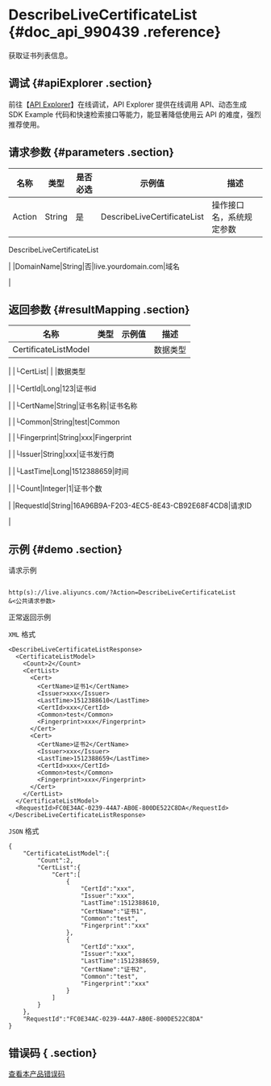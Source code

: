 # DescribeLiveCertificateList {#doc_api_990439 .reference}

获取证书列表信息。

## 调试 {#apiExplorer .section}

前往【[API Explorer](https://api.aliyun.com/#product=live&api=DescribeLiveCertificateList)】在线调试，API Explorer 提供在线调用 API、动态生成 SDK Example 代码和快速检索接口等能力，能显著降低使用云 API 的难度，强烈推荐使用。

## 请求参数 {#parameters .section}

|名称|类型|是否必选|示例值|描述|
|--|--|----|---|--|
|Action|String|是|DescribeLiveCertificateList|操作接口名，系统规定参数

 DescribeLiveCertificateList

 |
|DomainName|String|否|live.yourdomain.com|域名

 |

## 返回参数 {#resultMapping .section}

|名称|类型|示例值|描述|
|--|--|---|--|
|CertificateListModel| | |数据类型

 |
|└CertList| | |数据类型

 |
|└CertId|Long|123|证书id

 |
|└CertName|String|证书名称|证书名称

 |
|└Common|String|test|Common

 |
|└Fingerprint|String|xxx|Fingerprint

 |
|└Issuer|String|xxx|证书发行商

 |
|└LastTime|Long|1512388659|时间

 |
|└Count|Integer|1|证书个数

 |
|RequestId|String|16A96B9A-F203-4EC5-8E43-CB92E68F4CD8|请求ID

 |

## 示例 {#demo .section}

请求示例

``` {#request_demo}

http(s)://live.aliyuncs.com/?Action=DescribeLiveCertificateList
&<公共请求参数>

```

正常返回示例

`XML` 格式

``` {#xml_return_success_demo}
<DescribeLiveCertificateListResponse>
  <CertificateListModel>
    <Count>2</Count>
    <CertList>
      <Cert>
        <CertName>证书1</CertName>
        <Issuer>xxx</Issuer>
        <LastTime>1512388610</LastTime>
        <CertId>xxx</CertId>
        <Common>test</Common>
        <Fingerprint>xxx</Fingerprint>
      </Cert>
      <Cert>
        <CertName>证书2</CertName>
        <Issuer>xxx</Issuer>
        <LastTime>1512388659</LastTime>
        <CertId>xxx</CertId>
        <Common>test</Common>
        <Fingerprint>xxx</Fingerprint>
      </Cert>
    </CertList>
  </CertificateListModel>
  <RequestId>FC0E34AC-0239-44A7-AB0E-800DE522C8DA</RequestId>
</DescribeLiveCertificateListResponse>

```

`JSON` 格式

``` {#json_return_success_demo}
{
	"CertificateListModel":{
		"Count":2,
		"CertList":{
			"Cert":[
				{
					"CertId":"xxx",
					"Issuer":"xxx",
					"LastTime":1512388610,
					"CertName":"证书1",
					"Common":"test",
					"Fingerprint":"xxx"
				},
				{
					"CertId":"xxx",
					"Issuer":"xxx",
					"LastTime":1512388659,
					"CertName":"证书2",
					"Common":"test",
					"Fingerprint":"xxx"
				}
			]
		}
	},
	"RequestId":"FC0E34AC-0239-44A7-AB0E-800DE522C8DA"
}
```

## 错误码 { .section}

[查看本产品错误码](https://error-center.aliyun.com/status/product/live)

